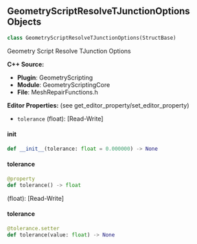 ## GeometryScriptResolveTJunctionOptions Objects

```python
class GeometryScriptResolveTJunctionOptions(StructBase)
```

Geometry Script Resolve TJunction Options

**C++ Source:**

- **Plugin**: GeometryScripting
- **Module**: GeometryScriptingCore
- **File**: MeshRepairFunctions.h

**Editor Properties:** (see get_editor_property/set_editor_property)

- ``tolerance`` (float):  [Read-Write]

<a id="unreal.GeometryScriptResolveTJunctionOptions.__init__"></a>

#### __init__

```python
def __init__(tolerance: float = 0.000000) -> None
```

<a id="unreal.GeometryScriptResolveTJunctionOptions.tolerance"></a>

#### tolerance

```python
@property
def tolerance() -> float
```

(float):  [Read-Write]

<a id="unreal.GeometryScriptResolveTJunctionOptions.tolerance"></a>

#### tolerance

```python
@tolerance.setter
def tolerance(value: float) -> None
```

<a id="unreal.GeometryScriptSnapBoundariesOptions"></a>